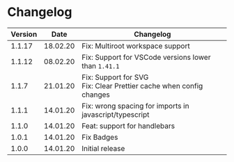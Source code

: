 # Changelog

| Version | Date     | Changelog                                                              |
| ------- | -------- | ---------------------------------------------------------------------- |
| 1.1.17  | 18.02.20 | Fix: Multiroot workspace support                                       |
| 1.1.12  | 08.02.20 | Fix: Support for VSCode versions lower than `1.41.1`                   |
| 1.1.7   | 21.01.20 | Fix: Support for SVG<br> Fix: Clear Prettier cache when config changes |
| 1.1.1   | 14.01.20 | Fix: wrong spacing for imports in javascript/typescript                |
| 1.1.0   | 14.01.20 | Feat: support for handlebars                                           |
| 1.0.1   | 14.01.20 | Fix Badges                                                             |
| 1.0.0   | 14.01.20 | Initial release                                                        |
